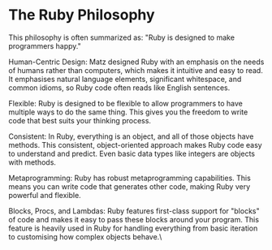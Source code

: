 # The Ruby Philosophy

This philosophy is often summarized as: "Ruby is designed to make programmers happy."

Human-Centric Design: Matz designed Ruby with an emphasis on the needs of humans rather than computers, which makes it intuitive and easy to read. It emphasises natural language elements, significant whitespace, and common idioms, so Ruby code often reads like English sentences.

Flexible: Ruby is designed to be flexible to allow programmers to have multiple ways to do the same thing. This gives you the freedom to write code that best suits your thinking process.

Consistent: In Ruby, everything is an object, and all of those objects have methods. This consistent, object-oriented approach makes Ruby code easy to understand and predict. Even basic data types like integers are objects with methods.

Metaprogramming: Ruby has robust metaprogramming capabilities. This means you can write code that generates other code, making Ruby very powerful and flexible.

Blocks, Procs, and Lambdas: Ruby features first-class support for "blocks" of code and makes it easy to pass these blocks around your program. This feature is heavily used in Ruby for handling everything from basic iteration to customising how complex objects behave.\
